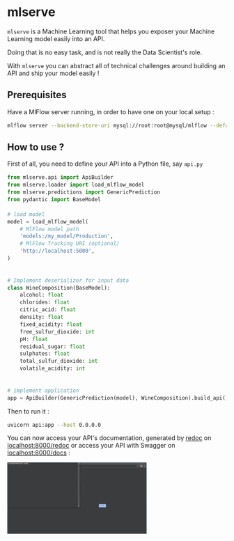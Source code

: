 # mlserve

`mlserve` is a Machine Learning tool that helps you exposer your Machine Learning model easily into an API.

Doing that is no easy task, and is not really the Data Scientist's role.

With `mlserve` you can abstract all of technical challenges around building an API and ship your model easily !

## Prerequisites 

Have a MlFlow server running, in order to have one on your local setup : 

```bash
mlflow server --backend-store-uri mysql://root:root@mysql/mlflow --default-artifact-root s3://drivy-data-dev/mlflow/app/runs -h 0.0.0.0
```

## How to use ? 

First of all, you need to define your API into a Python file, say `api.py`

```python
from mlserve.api import ApiBuilder
from mlserve.loader import load_mlflow_model
from mlserve.predictions import GenericPrediction
from pydantic import BaseModel

# load model
model = load_mlflow_model(
    # MlFlow model path
    'models:/my_model/Production',
    # MlFlow Tracking URI (optional)
    'http://localhost:5000',
)


# Implement deserializer for input data
class WineComposition(BaseModel):
    alcohol: float
    chlorides: float
    citric_acid: float
    density: float
    fixed_acidity: float
    free_sulfur_dioxide: int
    pH: float
    residual_sugar: float
    sulphates: float
    total_sulfur_dioxide: int
    volatile_acidity: int


# implement application
app = ApiBuilder(GenericPrediction(model), WineComposition).build_api()
```

Then to run it : 

```bash
uvicorn api:app --host 0.0.0.0
```

You can now access your API's documentation, generated by [redoc](https://github.com/Redocly/redoc) on [localhost:8000/redoc]() or  access your API with Swagger on [localhost:8000/docs]() :

![API](https://github.com/gfalcone/mlserve/blob/master/docs/images/mlserve-example.gif)
